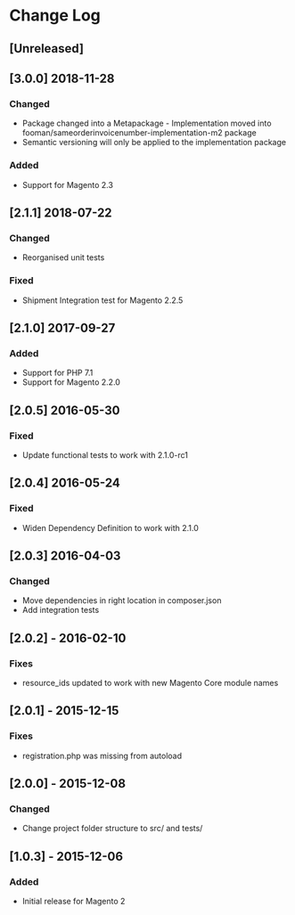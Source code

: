 # Change Log

## [Unreleased]

## [3.0.0] 2018-11-28
### Changed
- Package changed into a Metapackage - Implementation moved into fooman/sameorderinvoicenumber-implementation-m2 package
- Semantic versioning will only be applied to the implementation package
### Added
- Support for Magento 2.3

## [2.1.1] 2018-07-22
### Changed
- Reorganised unit tests
### Fixed
- Shipment Integration test for Magento 2.2.5

## [2.1.0] 2017-09-27
### Added
- Support for PHP 7.1
- Support for Magento 2.2.0

## [2.0.5] 2016-05-30
### Fixed
- Update functional tests to work with 2.1.0-rc1

## [2.0.4] 2016-05-24
### Fixed
- Widen Dependency Definition to work with 2.1.0

## [2.0.3] 2016-04-03
### Changed
- Move dependencies in right location in composer.json
- Add integration tests

## [2.0.2] - 2016-02-10
### Fixes
- resource_ids updated to work with new Magento Core module names

## [2.0.1] - 2015-12-15
### Fixes
- registration.php was missing from autoload

## [2.0.0] - 2015-12-08
### Changed
- Change project folder structure to src/ and tests/

## [1.0.3] - 2015-12-06
### Added
- Initial release for Magento 2
